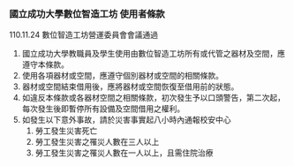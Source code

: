 ### 國立成功大學數位智造工坊 使用者條款
110.11.24 數位智造工坊營運委員會會議通過

1. 國立成功大學教職員及學生使用由數位智造工坊所有或代管之器材及空間，應遵守本條款。
2. 使用各項器材或空間，應遵守個別器材或空間的相關條款。
3. 器材或空間結束借用後，應將器材或空間恢復至借用前的狀態。
4. 如違反本條款或各器材空間之相關條款，初次發生予以口頭警告，第二次起，每次發生後即暫停所有設備及空間借用之權利。
5. 如發生以下意外事故，請於災害事實起八小時內通報校安中心
     1. 勞工發生災害死亡
     2. 勞工發生災害之罹災人數在三人以上
     3. 勞工發生災害之罹災人數在一人以上，且需住院治療